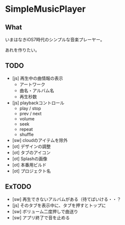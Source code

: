 # SimpleMusicPlayer

## What
いまはなきiOS7時代のシンプルな音楽プレーヤー。

あれを作りたい。

## TODO
- [js] 再生中の曲情報の表示
  - アートワーク
  - 曲名・アルバム名
  - 再生秒数
- [js] playbackコントロール
  - play / stop
  - prev / next
  - volume
  - seek
  - repeat
  - shuffle
- [sw] cloudのアイテムを除外
- [ot] デザインの調整
- [ot] タブのアイコン
- [ot] Splashの画像
- [ot] 本番用ビルド
- [ot] プロジェクト名

## ExTODO
- [sw] 再生できないアルバムがある（待てばいける・・？
- [js] そのタブを表示中に、タブを押すとトップに
- [sw] ボリューム二度押しで曲送り
- [sw] アプリ終了で音を止める
